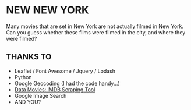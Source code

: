 # NEW NEW YORK

Many movies that are set in New York are not actually filmed in New York. Can you guess whether these films were filmed in the city, and where they were filmed?

## THANKS TO

- Leaflet / Font Awesome / Jquery / Lodash
- Python
- Google Geocoding (I had the code handy...)
- [Data Movies: IMDB Scraping Tool](https://github.com/hadley/data-movies)
- Google Image Search
- AND YOU?

